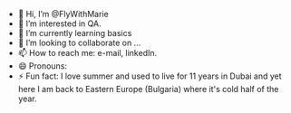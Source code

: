 - 👋 Hi, I’m @FlyWithMarie
- 👀 I’m interested in QA.
- 🌱 I’m currently learning basics
- 💞️ I’m looking to collaborate on ...
- 📫 How to reach me: e-mail, linkedIn.
- 😄 Pronouns: 
- ⚡ Fun fact: I love summer and used to live for 11 years in Dubai and yet here I am back to Eastern Europe (Bulgaria) where it's cold half of the year. 

<!---
FlyWithMarie/FlyWithMarie is a ✨ special ✨ repository because its `README.md` (this file) appears on your GitHub profile.
You can click the Preview link to take a look at your changes.
--->
